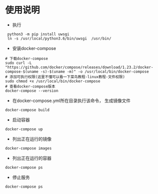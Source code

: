 # 使用说明
 
 - 执行 
```shell script
 python3 -m pip install uwsgi
 ln -s /usr/local/python3.6/bin/uwsgi  /usr/bin/
```
 - 安装docker-compose
 ```shell script
# 下载docker-compose
sudo curl -L "https://github.com/docker/compose/releases/download/1.23.2/docker-compose-$(uname -s)-$(uname -m)" -o /usr/local/bin/docker-compose
# 添加可执行权限(这里不懂可以看一下菜鸟教程-linux教程-文件权限)
sudo chmod +x /usr/local/bin/docker-compose
# 查看docker-compose版本
docker-compose --version
```

 - 在docker-compose.yml所在目录执行该命令， 生成镜像文件
```shell script
docker-compose build
```

 - 启动容器
```shell script
docker-compose up
```

 - 列出正在运行的镜像
```shell script
docker-compose images
```

 - 列出正在运行的容器
```shell script
docker-compose ps
```

 - 停止服务
```shell script
docker-compose ps
```